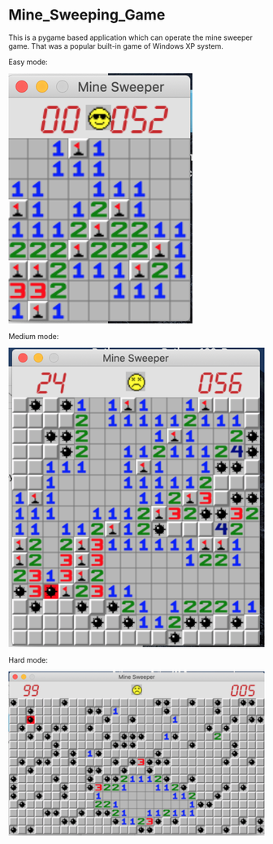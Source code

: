 # Mine_Sweeping_Game
This is a pygame based application which can operate the mine sweeper game.
That was a popular built-in game of Windows XP system.

Easy mode:

![image](https://github.com/niruihao/Mine_Sweeping_Game/blob/master/Easy.png)

Medium mode:

![image](https://github.com/niruihao/Mine_Sweeping_Game/blob/master/Medium.png)

Hard mode:

![image](https://github.com/niruihao/Mine_Sweeping_Game/blob/master/Hard.png)

